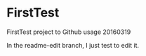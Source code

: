 # FirstTest
FirstTest project to Github usage
20160319


In the readme-edit branch, I just test to edit it.
